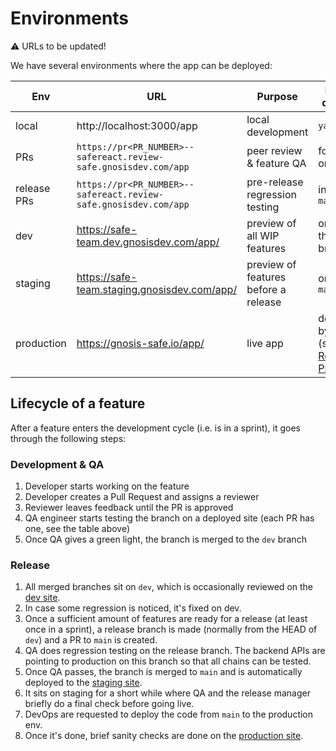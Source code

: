 # Environments

⚠️ URLs to be updated!

We have several environments where the app can be deployed:


|Env|URL|Purpose|How it's deployed|Backend env|
|---|---|---|---|---|
|local|http://localhost:3000/app|local development|`yarn start`|staging|
|PRs   |`https://pr<PR_NUMBER>--safereact.review-safe.gnosisdev.com/app`|peer review & feature QA|for all PRs on push|staging|
|release PRs|`https://pr<PR_NUMBER>--safereact.review-safe.gnosisdev.com/app`|pre-release regression testing|in PRs to `main`|**production** (sic!)|
|dev  |https://safe-team.dev.gnosisdev.com/app/|preview of all WIP features|on push to the `dev` branch|staging|
|staging|https://safe-team.staging.gnosisdev.com/app/|preview of features before a release|on push to `main`|staging|
|production|https://gnosis-safe.io/app/|live app|deployed by DevOps (see the [Release Procedure](https://github.com/safe-global/safe-react/blob/ee39ef932d58e67db96756577814c1bfaf396d75/docs/release-procedure.md))|**production**|

## Lifecycle of a feature

After a feature enters the development cycle (i.e. is in a sprint), it goes through the following steps:

### Development & QA
1. Developer starts working on the feature
2. Developer creates a Pull Request and assigns a reviewer
3. Reviewer leaves feedback until the PR is approved
4. QA engineer starts testing the branch on a deployed site (each PR has one, see the table above)
5. Once QA gives a green light, the branch is merged to the `dev` branch

### Release
1. All merged branches sit on `dev`, which is occasionally reviewed on the [dev site](https://safe-team.dev.gnosisdev.com/app/).
2. In case some regression is noticed, it's fixed on dev.
3. Once a sufficient amount of features are ready for a release (at least once in a sprint), a release branch is made (normally from the HEAD of `dev`) and a PR to `main` is created.
4. QA does regression testing on the release branch. The backend APIs are pointing to production on this branch so that all chains can be tested.
5. Once QA passes, the branch is merged to `main` and is automatically deployed to the [staging site](https://safe-team.staging.gnosisdev.com/app/).
6. It sits on staging for a short while where QA and the release manager briefly do a final check before going live.
7. DevOps are requested to deploy the code from `main` to the production env.
8. Once it's done, brief sanity checks are done on the [production site](https://gnosis-safe.io/app/).
